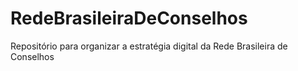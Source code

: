 # RedeBrasileiraDeConselhos
Repositório para organizar a estratégia digital da Rede Brasileira de Conselhos
